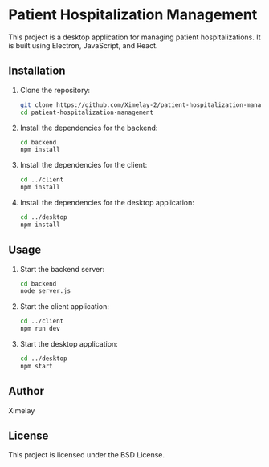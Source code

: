 # Patient Hospitalization Management

This project is a desktop application for managing patient hospitalizations. It is built using Electron, JavaScript, and React.

## Installation

1. Clone the repository:
    ```sh
    git clone https://github.com/Ximelay-2/patient-hospitalization-management.git
    cd patient-hospitalization-management
    ```

2. Install the dependencies for the backend:
    ```sh
    cd backend
    npm install
    ```

3. Install the dependencies for the client:
    ```sh
    cd ../client
    npm install
    ```

4. Install the dependencies for the desktop application:
    ```sh
    cd ../desktop
    npm install
    ```

## Usage

1. Start the backend server:
    ```sh
    cd backend
    node server.js
    ```

2. Start the client application:
    ```sh
    cd ../client
    npm run dev
    ```

3. Start the desktop application:
    ```sh
    cd ../desktop
    npm start
    ```

## Author

Ximelay

## License

This project is licensed under the BSD License.